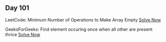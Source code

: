 ## Day 101

LeetCode: Minimum Number of Operations to Make Array Empty 
[Solve Now](https://leetcode.com/problems/minimum-number-of-operations-to-make-array-empty/description/)

GeeksForGeeks: Find element occuring once when all other are present thrice 
[Solve Now](https://www.geeksforgeeks.org/problems/find-element-occuring-once-when-all-other-are-present-thrice/1)